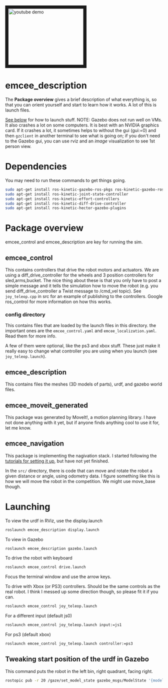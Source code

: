 <a href="http://www.youtube.com/watch?feature=player_embedded&v=CdpFUFFlBOw
" target="_blank"><img src="http://img.youtube.com/vi/CdpFUFFlBOw/0.jpg" 
alt="youtube demo" width="240" height="180" border="10" /></a>



# emcee_description
The __Package overview__ gives a brief description of what everything is, so that you can orient yourself and start to learn how it works.  A lot of this is launch files.

[See below](#Launching) for how to launch stuff.
NOTE: Gazebo does not run well on VMs. It also crashes a lot on some computers. It is best with an NVIDIA graphics card.  If it crashes a lot, it sometimes helps to without the gui (gui:=0) and then `gzclient` in another terminal to see what is going on; if you don't need to the Gazebo gui, you can use rviz and an *image* visualization to see 1st person view.

# Dependencies
You may need to run these commands to get things going.

``` bash
sudo apt-get install ros-kinetic-gazebo-ros-pkgs ros-kinetic-gazebo-ros-control
sudo apt-get install ros-kinetic-joint-state-controller
sudo apt-get install ros-kinetic-effort-controllers
sudo apt-get install ros-kinetic-diff-drive-controller
sudo apt-get install ros-kinetic-hector-gazebo-plugins
```


# Package overview
emcee_control and emcee_description are key for running the sim.

## emcee_control
This contains controllers that drive the robot motors and actuators.  We are using a diff_drive_controller for the wheels and 3 position controllers for sled,arms,bucket.  The nice thing about these is that you only have to post a simple message and it tells the simulation how to move the robot (e.g. you send diff_drive_controller a Twist message to /cmd_vel topic).  See `joy_teleop.cpp` in src for an example of publishing to the controllers.  Google ros_control for more information on how this works.

### config directory
This contains files that are loaded by the launch files in this directory.  the important ones are the `emcee_control.yaml` and `emcee_localization.yaml`. Read them for more info.

A few of them were optional, like the ps3 and xbox stuff. These just make it really easy to change what controller you are using when you launch (see `joy_teleop.launch`).

## emcee_description
This contains files the meshes (3D models of parts), urdf, and gazebo world files.

## emcee_moveit_generated
This package was generated by MoveIt!, a motion planning library.  I have not done anything with it yet, but if anyone finds anything cool to use it for, let me know.


## emcee_navigation
This package is implementing the nagivation stack.  I started following the [tutorials for setting it up](http://wiki.ros.org/navigation/Tutorials/RobotSetup), but have not yet finished.

In the `src/` directory, there is code that can move and rotate the robot a given distance or angle, using odometry data.  I figure something like this is how we will move the robot in the competition.  We might use move_base though.



# Launching
To view the urdf in RViz, use the display.launch
```bash
roslaunch emcee_description display.launch
```

To view in Gazebo
```bash
roslaunch emcee_description gazebo.launch
```

To drive the robot with keyboard
```bash
roslaunch emcee_control drive.launch
```
Focus the terminal window and use the arrow keys.


To drive with Xbox (or PS3) controllers.  Should be the same controls as the real robot.  I think I messed up some direction though, so please fit it if you can.
```bash
roslaunch emcee_control joy_teleop.launch
```
For a different input (default js0)
```bash
roslaunch emcee_control joy_teleop.launch input:=js1
```
For ps3 (default xbox)
```bash
roslaunch emcee_control joy_teleop.launch controller:=ps3
```



## Tweaking start position of the urdf in Gazebo
This command puts the robot in the left bin, right quadrant, facing right.
```bash
rostopic pub -r 20 /gaze/set_model_state gazebo_msgs/ModelState '{model_name: emcee, pose: { position: { x: -2.1, y: 2.8, z: 2 }, orientation: {x: 0, y: 0, z: 0, w: 1 } }, twist: { linear: { x: 0, y: 0, z: 0 }, angular: { x: 0, y: 0, z: 0}  }, reference_frame: world }'
```

